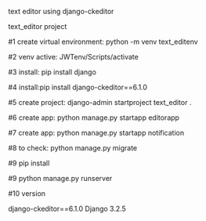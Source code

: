 text editor using django-ckeditor

text_editor project

#1 create virtual environment: python -m venv text_editenv

#2 venv active: JWTenv/Scripts/activate

#3 install: pip install django 

#4 install:pip install django-ckeditor==6.1.0

#5 create project: django-admin startproject  text_editor .

#6 create app: python manage.py startapp  editorapp

#7 create app: python manage.py startapp  notification

#8 to check: python manage.py migrate

#9 pip install 

#9 python manage.py runserver

#10 version

 django-ckeditor==6.1.0
  Django 3.2.5
